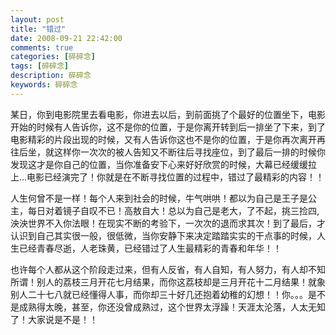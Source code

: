 ```yaml
---
layout: post
title: "错过"
date: 2008-09-21 22:42:00
comments: true
categories: [碎碎念]
tags: [碎碎念]
description: 碎碎念
keywords: 碎碎念
---
```


某日，你到电影院里去看电影，你进去以后，到前面挑了个最好的位置坐下，电影开始的时候有人告诉你，这不是你的位置，于是你离开转到后一排坐了下来，到了电影精彩的片段出现的时候，又有人告诉你这也不是你的位置，于是你再次离开再往后坐，就这样你一次次的被人告知又不断往后寻找座位，到了最后一排的时候你发现这才是你自己的位置，当你准备安下心来好好欣赏的时候，大幕已经缓缓拉上...电影已经演完了！你就是在不断寻找位置的过程中，错过了最精彩的内容！！
 
<!--more-->

人生何曾不是一样！每个人来到社会的时候，牛气哄哄！都以为自己是王子是公主，每日对着镜子自叹不已！高敖自大！总以为自己是老大，了不起，挑三捡四,泱泱世界不入你法眼！在现实不断的考验下，一次次的退而求其次！到了最后，才认识到自己其实很一般，很低微，当你安静下来决定踏踏实实的干点事的时候，人生已经青春尽逝，人老珠黄，已经错过了人生最精彩的青春和年华！！
  
也许每个人都从这个阶段走过来，但有人反省，有人自知，有人努力，有人却不知所谓！别人的荔枝三月开花七月结果，而你这荔枝却是三月开花十二月结果！就象别人二十七八就已经懂得人事，而你却三十好几还抱着幼稚的幻想！！你。。。是不是成熟得太晚，甚至，你还没曾成熟过，这个世界太浮躁！天涯太沦落，人太无知了！大家说是不是！！
